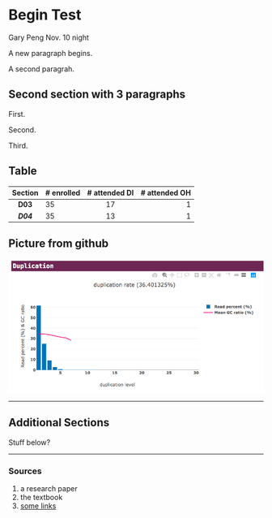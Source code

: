 # Begin Test
Gary Peng Nov. 10 night
<p> A new paragraph begins. </p>
<p> A second paragrah. </p>

## Second section with 3 paragraphs
First.

Second.
<p> Third. </p>

## Table
|Section|# enrolled|# attended DI|# attended OH|
|:-:|-|:-:|-:|
|**D03**|35|17|1|
|***D04***|35|13|1|

## Picture from github
![Example](https://raw.githubusercontent.com/gary317680/BENG183/master/fastp_duplication_plot.png "Some description")

---
Additional Sections
---

Stuff below?

---
### Sources
1. a research paper
2. the textbook
3. [some links](google.com)
